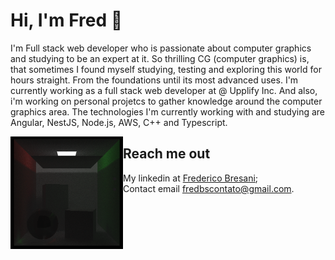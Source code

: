 # Hi, I'm Fred 👋
I'm Full stack web developer who is passionate about computer graphics and studying to be an expert at it. So thrilling CG (computer graphics) is, that sometimes I found myself studying, testing and exploring this world for hours straight. From the foundations until its most advanced uses. I'm currently working as a full stack web developer at @ Upplify Inc. And also, i'm working on personal projetcs to gather knowledge around the computer graphics area. The technologies I'm currently working with and studying are Angular, NestJS, Node.js, AWS, C++ and Typescript. 


<img src="https://raw.githubusercontent.com/FredericoBresani/path-tracer/bidirectional-path-tracing/presets/edge-case-30-samples-caustics.png" width="180" heigth="180" align="left" margin-right="50">

## Reach me out
- My linkedin at [Frederico Bresani](https://www.linkedin.com/in/fredericobs/);
- Contact email fredbscontato@gmail.com.


      



